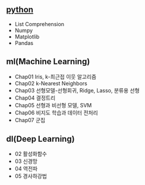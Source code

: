 ## [python][pythonlink] 
[pythonlink]: https://github.com/Son-Sumin/Jupyter/tree/main/python
- List Comprehension
- Numpy
- Matplotlib
- Pandas

## ml(Machine Learning)
- Chap01 Iris, k-최근접 이웃 알고리즘
- Chap02 k-Nearest Neighbors
- Chap03 선형모델-선형회귀, Ridge, Lasso, 분류용 선형
- Chap04 결정트리
- Chap05 선형과 비선형 모델, SVM
- Chap06 비지도 학습과 데이터 전처리
- Chap07 군집

## dl(Deep Learning)
- 02 활성화함수
- 03 신경망
- 04 역전파
- 05 경사하강법
